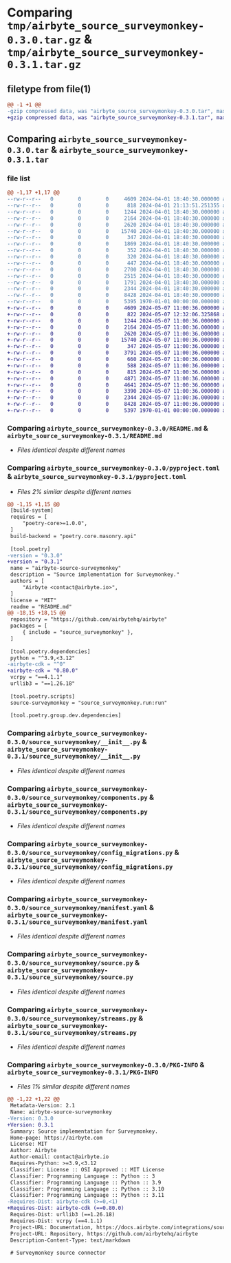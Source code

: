 # Comparing `tmp/airbyte_source_surveymonkey-0.3.0.tar.gz` & `tmp/airbyte_source_surveymonkey-0.3.1.tar.gz`

## filetype from file(1)

```diff
@@ -1 +1 @@
-gzip compressed data, was "airbyte_source_surveymonkey-0.3.0.tar", max compression
+gzip compressed data, was "airbyte_source_surveymonkey-0.3.1.tar", max compression
```

## Comparing `airbyte_source_surveymonkey-0.3.0.tar` & `airbyte_source_surveymonkey-0.3.1.tar`

### file list

```diff
@@ -1,17 +1,17 @@
--rw-r--r--   0        0        0     4609 2024-04-01 18:40:30.000000 airbyte_source_surveymonkey-0.3.0/README.md
--rw-r--r--   0        0        0      818 2024-04-01 21:13:51.251355 airbyte_source_surveymonkey-0.3.0/pyproject.toml
--rw-r--r--   0        0        0     1244 2024-04-01 18:40:30.000000 airbyte_source_surveymonkey-0.3.0/source_surveymonkey/__init__.py
--rw-r--r--   0        0        0     2164 2024-04-01 18:40:30.000000 airbyte_source_surveymonkey-0.3.0/source_surveymonkey/components.py
--rw-r--r--   0        0        0     2620 2024-04-01 18:40:30.000000 airbyte_source_surveymonkey-0.3.0/source_surveymonkey/config_migrations.py
--rw-r--r--   0        0        0    15740 2024-04-01 18:40:30.000000 airbyte_source_surveymonkey-0.3.0/source_surveymonkey/manifest.yaml
--rw-r--r--   0        0        0      347 2024-04-01 18:40:30.000000 airbyte_source_surveymonkey-0.3.0/source_surveymonkey/run.py
--rw-r--r--   0        0        0     1869 2024-04-01 18:40:30.000000 airbyte_source_surveymonkey-0.3.0/source_surveymonkey/schemas/collectors.json
--rw-r--r--   0        0        0      352 2024-04-01 18:40:30.000000 airbyte_source_surveymonkey-0.3.0/source_surveymonkey/schemas/survey_collectors.json
--rw-r--r--   0        0        0      320 2024-04-01 18:40:30.000000 airbyte_source_surveymonkey-0.3.0/source_surveymonkey/schemas/survey_ids.json
--rw-r--r--   0        0        0      447 2024-04-01 18:40:30.000000 airbyte_source_surveymonkey-0.3.0/source_surveymonkey/schemas/survey_pages.json
--rw-r--r--   0        0        0     2700 2024-04-01 18:40:30.000000 airbyte_source_surveymonkey-0.3.0/source_surveymonkey/schemas/survey_questions.json
--rw-r--r--   0        0        0     2515 2024-04-01 18:40:30.000000 airbyte_source_surveymonkey-0.3.0/source_surveymonkey/schemas/survey_responses.json
--rw-r--r--   0        0        0     1791 2024-04-01 18:40:30.000000 airbyte_source_surveymonkey-0.3.0/source_surveymonkey/schemas/surveys.json
--rw-r--r--   0        0        0     2344 2024-04-01 18:40:30.000000 airbyte_source_surveymonkey-0.3.0/source_surveymonkey/source.py
--rw-r--r--   0        0        0     8428 2024-04-01 18:40:30.000000 airbyte_source_surveymonkey-0.3.0/source_surveymonkey/streams.py
--rw-r--r--   0        0        0     5395 1970-01-01 00:00:00.000000 airbyte_source_surveymonkey-0.3.0/PKG-INFO
+-rw-r--r--   0        0        0     4609 2024-05-07 11:00:36.000000 airbyte_source_surveymonkey-0.3.1/README.md
+-rw-r--r--   0        0        0      822 2024-05-07 12:32:06.325868 airbyte_source_surveymonkey-0.3.1/pyproject.toml
+-rw-r--r--   0        0        0     1244 2024-05-07 11:00:36.000000 airbyte_source_surveymonkey-0.3.1/source_surveymonkey/__init__.py
+-rw-r--r--   0        0        0     2164 2024-05-07 11:00:36.000000 airbyte_source_surveymonkey-0.3.1/source_surveymonkey/components.py
+-rw-r--r--   0        0        0     2620 2024-05-07 11:00:36.000000 airbyte_source_surveymonkey-0.3.1/source_surveymonkey/config_migrations.py
+-rw-r--r--   0        0        0    15740 2024-05-07 11:00:36.000000 airbyte_source_surveymonkey-0.3.1/source_surveymonkey/manifest.yaml
+-rw-r--r--   0        0        0      347 2024-05-07 11:00:36.000000 airbyte_source_surveymonkey-0.3.1/source_surveymonkey/run.py
+-rw-r--r--   0        0        0     3791 2024-05-07 11:00:36.000000 airbyte_source_surveymonkey-0.3.1/source_surveymonkey/schemas/collectors.json
+-rw-r--r--   0        0        0      660 2024-05-07 11:00:36.000000 airbyte_source_surveymonkey-0.3.1/source_surveymonkey/schemas/survey_collectors.json
+-rw-r--r--   0        0        0      588 2024-05-07 11:00:36.000000 airbyte_source_surveymonkey-0.3.1/source_surveymonkey/schemas/survey_ids.json
+-rw-r--r--   0        0        0      815 2024-05-07 11:00:36.000000 airbyte_source_surveymonkey-0.3.1/source_surveymonkey/schemas/survey_pages.json
+-rw-r--r--   0        0        0     4871 2024-05-07 11:00:36.000000 airbyte_source_surveymonkey-0.3.1/source_surveymonkey/schemas/survey_questions.json
+-rw-r--r--   0        0        0     4641 2024-05-07 11:00:36.000000 airbyte_source_surveymonkey-0.3.1/source_surveymonkey/schemas/survey_responses.json
+-rw-r--r--   0        0        0     3390 2024-05-07 11:00:36.000000 airbyte_source_surveymonkey-0.3.1/source_surveymonkey/schemas/surveys.json
+-rw-r--r--   0        0        0     2344 2024-05-07 11:00:36.000000 airbyte_source_surveymonkey-0.3.1/source_surveymonkey/source.py
+-rw-r--r--   0        0        0     8428 2024-05-07 11:00:36.000000 airbyte_source_surveymonkey-0.3.1/source_surveymonkey/streams.py
+-rw-r--r--   0        0        0     5397 1970-01-01 00:00:00.000000 airbyte_source_surveymonkey-0.3.1/PKG-INFO
```

### Comparing `airbyte_source_surveymonkey-0.3.0/README.md` & `airbyte_source_surveymonkey-0.3.1/README.md`

 * *Files identical despite different names*

### Comparing `airbyte_source_surveymonkey-0.3.0/pyproject.toml` & `airbyte_source_surveymonkey-0.3.1/pyproject.toml`

 * *Files 2% similar despite different names*

```diff
@@ -1,15 +1,15 @@
 [build-system]
 requires = [
     "poetry-core>=1.0.0",
 ]
 build-backend = "poetry.core.masonry.api"
 
 [tool.poetry]
-version = "0.3.0"
+version = "0.3.1"
 name = "airbyte-source-surveymonkey"
 description = "Source implementation for Surveymonkey."
 authors = [
     "Airbyte <contact@airbyte.io>",
 ]
 license = "MIT"
 readme = "README.md"
@@ -18,15 +18,15 @@
 repository = "https://github.com/airbytehq/airbyte"
 packages = [
     { include = "source_surveymonkey" },
 ]
 
 [tool.poetry.dependencies]
 python = "^3.9,<3.12"
-airbyte-cdk = "^0"
+airbyte-cdk = "0.80.0"
 vcrpy = "==4.1.1"
 urllib3 = "==1.26.18"
 
 [tool.poetry.scripts]
 source-surveymonkey = "source_surveymonkey.run:run"
 
 [tool.poetry.group.dev.dependencies]
```

### Comparing `airbyte_source_surveymonkey-0.3.0/source_surveymonkey/__init__.py` & `airbyte_source_surveymonkey-0.3.1/source_surveymonkey/__init__.py`

 * *Files identical despite different names*

### Comparing `airbyte_source_surveymonkey-0.3.0/source_surveymonkey/components.py` & `airbyte_source_surveymonkey-0.3.1/source_surveymonkey/components.py`

 * *Files identical despite different names*

### Comparing `airbyte_source_surveymonkey-0.3.0/source_surveymonkey/config_migrations.py` & `airbyte_source_surveymonkey-0.3.1/source_surveymonkey/config_migrations.py`

 * *Files identical despite different names*

### Comparing `airbyte_source_surveymonkey-0.3.0/source_surveymonkey/manifest.yaml` & `airbyte_source_surveymonkey-0.3.1/source_surveymonkey/manifest.yaml`

 * *Files identical despite different names*

### Comparing `airbyte_source_surveymonkey-0.3.0/source_surveymonkey/source.py` & `airbyte_source_surveymonkey-0.3.1/source_surveymonkey/source.py`

 * *Files identical despite different names*

### Comparing `airbyte_source_surveymonkey-0.3.0/source_surveymonkey/streams.py` & `airbyte_source_surveymonkey-0.3.1/source_surveymonkey/streams.py`

 * *Files identical despite different names*

### Comparing `airbyte_source_surveymonkey-0.3.0/PKG-INFO` & `airbyte_source_surveymonkey-0.3.1/PKG-INFO`

 * *Files 1% similar despite different names*

```diff
@@ -1,22 +1,22 @@
 Metadata-Version: 2.1
 Name: airbyte-source-surveymonkey
-Version: 0.3.0
+Version: 0.3.1
 Summary: Source implementation for Surveymonkey.
 Home-page: https://airbyte.com
 License: MIT
 Author: Airbyte
 Author-email: contact@airbyte.io
 Requires-Python: >=3.9,<3.12
 Classifier: License :: OSI Approved :: MIT License
 Classifier: Programming Language :: Python :: 3
 Classifier: Programming Language :: Python :: 3.9
 Classifier: Programming Language :: Python :: 3.10
 Classifier: Programming Language :: Python :: 3.11
-Requires-Dist: airbyte-cdk (>=0,<1)
+Requires-Dist: airbyte-cdk (==0.80.0)
 Requires-Dist: urllib3 (==1.26.18)
 Requires-Dist: vcrpy (==4.1.1)
 Project-URL: Documentation, https://docs.airbyte.com/integrations/sources/surveymonkey
 Project-URL: Repository, https://github.com/airbytehq/airbyte
 Description-Content-Type: text/markdown
 
 # Surveymonkey source connector
```

